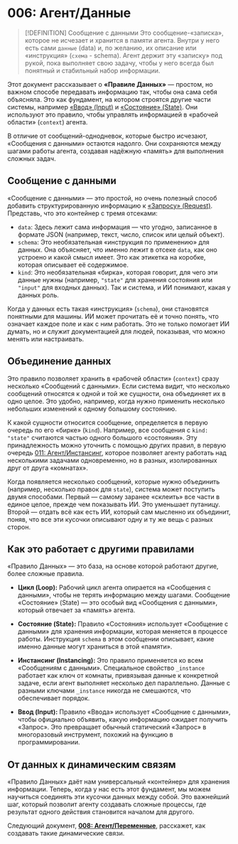 # 006: Агент/Данные

> [!DEFINITION] Сообщение с данными
> Это сообщение-«записка», которое не исчезает и хранится в памяти агента. Внутри у него есть сами `данные` (data) и, по желанию, их описание или «инструкция» (`схема` - schema). Агент держит эту «записку» под рукой, пока выполняет свою задачу, чтобы у него всегда был понятный и стабильный набор информации.



Этот документ рассказывает о **«Правиле Данных»** — простом, но важном способе передавать информацию так, чтобы она сама себя объясняла. Это как фундамент, на котором строятся другие части системы, например [«Ввод» (Input)](./007_agent_input.md) и [«Состояние» (State)](./009_agent_state.md). Они используют это правило, чтобы управлять информацией в «рабочей области» (`context`) агента.

В отличие от сообщений-однодневок, которые быстро исчезают, «Сообщения с данными» остаются надолго. Они сохраняются между шагами работы агента, создавая надёжную «память» для выполнения сложных задач.

## Сообщение с данными



«Сообщение с данными» — это простой, но очень полезный способ добавить структурированную информацию к [«Запросу» (Request)](./001_agent_request.md). Представь, что это контейнер с тремя отсеками:

*   `data`: Здесь лежит сама информация — что угодно, записанное в формате JSON (например, текст, число, список или целый объект).
*   `schema`: Это необязательная «инструкция по применению» для данных. Она объясняет, что именно лежит в отсеке `data`, как оно устроено и какой смысл имеет. Это как этикетка на коробке, которая описывает её содержимое.
*   `kind`: Это необязательная «бирка», которая говорит, для чего эти данные нужны (например, `"state"` для хранения состояния или `"input"` для входных данных). Так и система, и ИИ понимают, какая у данных роль.

Когда у данных есть такая «инструкция» (`schema`), они становятся понятными для машины. ИИ может прочитать её и точно понять, что означает каждое поле и как с ним работать. Это не только помогает ИИ думать, но и служит документацией для людей, показывая, что можно менять или настраивать.

## Объединение данных

Это правило позволяет хранить в «рабочей области» (`context`) сразу несколько «Сообщений с данными». Если система видит, что несколько сообщений относятся к одной и той же сущности, она объединяет их в одно целое. Это удобно, например, когда нужно применить несколько небольших изменений к одному большому состоянию.

К какой сущности относится сообщение, определяется в первую очередь по его «бирке» (`kind`). Например, все сообщения с `kind: "state"` считаются частью одного большого «состояния». Эту принадлежность можно уточнить с помощью других правил, в первую очередь [011: Агент/Инстансинг](./011_agent_instancing.md), которое позволяет агенту работать над несколькими задачами одновременно, но в разных, изолированных друг от друга «комнатах».



Когда появляется несколько сообщений, которые нужно объединить (например, несколько правок для `state`), система может поступить двумя способами. Первый — самому заранее «склеить» все части в единое целое, прежде чем показывать ИИ. Это уменьшает путаницу. Второй — отдать всё как есть ИИ, который сам мысленно их объединит, поняв, что все эти кусочки описывают одну и ту же вещь с разных сторон.

## Как это работает с другими правилами

«Правило Данных» — это база, на основе которой работают другие, более сложные правила.

*   **Цикл (Loop):** Рабочий цикл агента опирается на «Сообщения с данными», чтобы не терять информацию между шагами. Сообщение «Состояние» (State) — это особый вид «Сообщения с данными», который отвечает за «память» агента.



*   **Состояние (State):** Правило «Состояния» использует «Сообщение с данными» для хранения информации, которая меняется в процессе работы. Инструкция `schema` в этом сообщении описывает, какие именно данные могут храниться в этой «памяти».



*   **Инстансинг (Instancing):** Это правило применяется ко всем «Сообщениям с данными». Специальное свойство `_instance` работает как ключ от комнаты, привязывая данные к конкретной задаче, если агент выполняет несколько дел параллельно. Данные с разными ключами `_instance` никогда не смешаются, что обеспечивает порядок.



*   **Ввод (Input):** Правило «Ввода» использует «Сообщение с данными», чтобы официально объявить, какую информацию ожидает получить «Запрос». Это превращает обычный статический «Запрос» в многоразовый инструмент, похожий на функцию в программировании.



## От данных к динамическим связям

«Правило Данных» даёт нам универсальный «контейнер» для хранения информации. Теперь, когда у нас есть этот фундамент, мы можем научиться соединять эти кусочки данных между собой. Это важнейший шаг, который позволит агенту создавать сложные процессы, где результат одного действия становится началом для другого.

Следующий документ, **[008: Агент/Переменные](./008_agent_variables.md)**, расскажет, как создавать такие динамические связи.